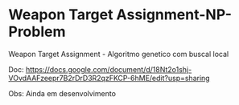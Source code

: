 # Weapon Target Assignment-NP-Problem

Weapon Target Assignment - Algoritmo genetico com buscal local

Doc:
https://docs.google.com/document/d/18Nt2o1shj-VOvdAAFzeepr7B2rDrD3R2qzFKCP-6hME/edit?usp=sharing

Obs: Ainda em desenvolvimento
